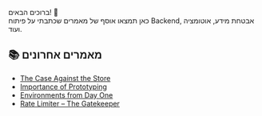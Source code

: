 ברוכים הבאים! 👋  
כאן תמצאו אוסף של מאמרים שכתבתי על פיתוח Backend, אבטחת מידע, אוטומציה ועוד.

## 📚 מאמרים אחרונים

- [The Case Against the Store](./state-management.md)
- [Importance of Prototyping](./Importance-of-prototyping.md)
- [Environments from Day One](./environments-from-day-one.md)
- [Rate Limiter – The Gatekeeper](./rate-limiter.md)
